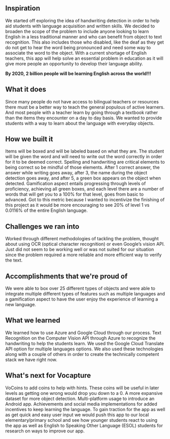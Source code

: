 ## Inspiration
We started off exploring the idea of handwriting detection in order to help aid students with language acquisition and written skills. We decided to broaden the scope of the problem to include anyone looking to learn English in a less traditional manner and who can benefit from object to text recognition. This also includes those who disabled, like the deaf as they get do not get to hear the word being pronounced and need some way to associate the word to the object. With a current shortage of English teachers, this app will help solve an essential problem in education as it will give more people an opportunity to develop their language ability.

**By 2020, 2 billion people will be learning English across the world!!!**

## What it does
Since many people do not have access to bilingual teachers or resources there must be a better way to teach the general populous of active learners. And most people with a teacher learn by going through a textbook rather than the items they encounter on a day to day basis. We wanted to provide students with a way to learn about the language with everyday objects.

## How we built it
Items will be boxed and will be labeled based on what they are. The student will be given the word and will need to write out the word correctly in order for it to be deemed correct. Spelling and handwriting are critical elements to being correct so be mindful of those elements. After 1 correct answer, the answer while writing goes away, after 3, the name during the object detection goes away, and after 5, a green box appears on the object when detected. Gamification aspect entails progressing through levels of proficiency, achieving all green boxes, and each level there are a number of words that will get you to a 100% for that level, goes from basic to advanced. Got to this metric because I wanted to incentivize the finishing of this project as it would be more encouraging to see 20% of level 1 vs 0.0116% of the entire English language.

## Challenges we ran into
Worked through different methodologies of tackling the problem, thought about using OCR (optical character recognition) or even Google’s vision API. Just did not seem to be working well or was not suited for our situation since the problem required a more reliable and more efficient way to verify the text.

## Accomplishments that we're proud of
We were able to box over 25 different types of objects and were able to integrate multiple different types of features such as multiple languages and a gamification aspect to have the user enjoy the experience of learning a new language.

## What we learned
We learned how to use Azure and Google Cloud through our process. Text Recognition on the Computer Vision API through Azure to recognize the handwriting to help the students learn. We used the Google Cloud Translate API option for multiple languages options. We also used these technologies along with a couple of others in order to create the technically competent stack we have right now.

## What's next for Vocapture
VoCoins to add coins to help with hints. These coins will be useful in later levels as getting one wrong would drop you down to a 0. A more expansive dataset for more object detection. Multi-platform usage to introduce an Android app. Achievements and social media implementations for added incentives to keep learning the language. To gain traction for the app as well as get quick and easy user input we would push this app to our local elementary/primary school and see how younger students react to using the app as well as English to Speaking Other Language (ESOL) students for research on ways to improve our app.

